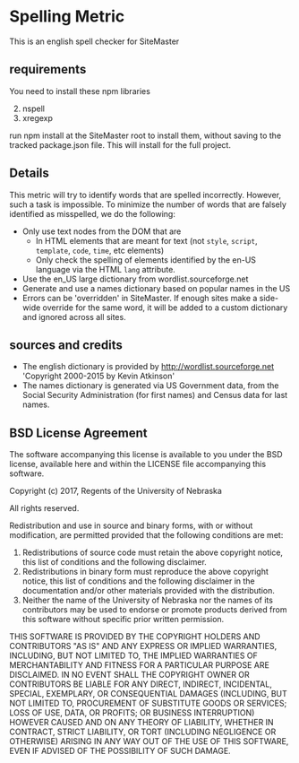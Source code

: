 # Spelling Metric

This is an english spell checker for SiteMaster

## requirements

You need to install these npm libraries

2. nspell
3. xregexp

run npm install at the SiteMaster root to install them, without saving to the tracked package.json file. This will install for the full project.

## Details

This metric will try to identify words that are spelled incorrectly. However, such a task is impossible. To minimize the number of words that are falsely identified as misspelled, we do the following:

* Only use text nodes from the DOM that are
  * In HTML elements that are meant for text (not `style`, `script`, `template`, `code`, `time`, etc elements)
  * Only check the spelling of elements identified by the en-US language via the HTML `lang` attribute.
* Use the en_US large dictionary from wordlist.sourceforge.net
* Generate and use a names dictionary based on popular names in the US
* Errors can be 'overridden' in SiteMaster. If enough sites make a side-wide override for the same word, it will be added to a custom dictionary and ignored across all sites.

## sources and credits

* The english dictionary is provided by http://wordlist.sourceforge.net 'Copyright 2000-2015 by Kevin Atkinson'
* The names dictionary is generated via US Government data, from the Social Security Administration (for first names) and Census data for last names.

## BSD License Agreement

The software accompanying this license is available to you under the BSD license, available here and within the LICENSE file accompanying this software.

Copyright (c) 2017, Regents of the University of Nebraska

All rights reserved.

Redistribution and use in source and binary forms, with or without modification, are
permitted provided that the following conditions are met:

1. Redistributions of source code must retain the above copyright notice, this list of conditions and the following disclaimer.
2. Redistributions in binary form must reproduce the above copyright notice, this list of conditions and the following disclaimer in the documentation and/or other materials provided with the distribution.
3. Neither the name of the University of Nebraska nor the names of its contributors may be used to endorse or promote products derived from this software without specific prior written permission.

 THIS SOFTWARE IS PROVIDED BY THE COPYRIGHT HOLDERS AND CONTRIBUTORS "AS IS" AND ANY
 EXPRESS OR IMPLIED WARRANTIES, INCLUDING, BUT NOT LIMITED TO, THE IMPLIED WARRANTIES
 OF MERCHANTABILITY AND FITNESS FOR A PARTICULAR PURPOSE ARE DISCLAIMED. IN NO EVENT
 SHALL THE COPYRIGHT OWNER OR CONTRIBUTORS BE LIABLE FOR ANY DIRECT, INDIRECT,
 INCIDENTAL, SPECIAL, EXEMPLARY, OR CONSEQUENTIAL DAMAGES (INCLUDING, BUT NOT LIMITED
 TO, PROCUREMENT OF SUBSTITUTE GOODS OR SERVICES; LOSS OF USE, DATA, OR PROFITS; OR
 BUSINESS INTERRUPTION) HOWEVER CAUSED AND ON ANY THEORY OF LIABILITY, WHETHER IN
 CONTRACT, STRICT LIABILITY, OR TORT (INCLUDING NEGLIGENCE OR OTHERWISE) ARISING IN
 ANY WAY OUT OF THE USE OF THIS SOFTWARE, EVEN IF ADVISED OF THE POSSIBILITY OF SUCH
 DAMAGE.